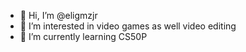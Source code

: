 - 👋 Hi, I’m @eligmzjr
- 👀 I’m interested in video games as well video editing 
- 🌱 I’m currently learning CS50P 

<!---
eligmzjr/eligmzjr is a ✨ special ✨ repository because its `README.md` (this file) appears on your GitHub profile.
You can click the Preview link to take a look at your changes.
--->
